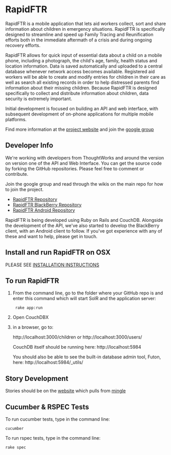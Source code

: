 RapidFTR
=============

RapidFTR is a mobile application that lets aid workers collect, sort and share information about children in emergency situations. RapidFTR is
specifically designed to streamline and speed up Family Tracing and Reunification efforts both in the immediate aftermath of a crisis and during ongoing recovery efforts.

RapidFTR allows for quick input of essential data about a child on a mobile phone, including a photograph, the child's age, family, health status and location information. Data is saved automatically and uploaded to a central database whenever network access becomes available. Registered aid workers will be able to create and modify entries for children in their care as well as search all existing records in order to help distressed parents find information about their missing children. Because RapidFTR is designed specifically to collect and distribute information about children, data security is extremely important.

Initial development is focused on building an API and web interface, with subsequent development of on-phone applications for multiple mobile platforms.

Find more information at the [project website](http://rapidftr.com)
and join the [google group](http://groups.google.com/group/rapidftr/)

Developer Info
-------------

We're working with developers from ThoughtWorks and around the version on version one of the API and Web Interface.
You can get the source code by forking the GitHub repositories.
Please feel free to comment or contribute.

Join the google group and read through the wikis on the main repo for how to join the project.

* [RapidFTR Repository](http://github.com/jorgej/RapidFTR/)
* [RapidFTR BlackBerry Repository](http://github.com/jorgej/RapidFTR---BlackBerry-Edition)
* [RapidFTR Android Repository](http://github.com/jorgej/RapidFTR-Android)

RapidFTR is being developed using Ruby on Rails and CouchDB. Alongside the development of the API,
we've also started to develop the BlackBerry client, with an Android client to follow.
If you've got experience with any of these and want to help, please get in touch.

Install and run RapidFTR on OSX
-------------

PLEASE SEE [INSTALLATION INSTRUCTIONS](http://wiki.github.com/jorgej/RapidFTR/install-and-run-rapidftr-on-osx)

To run RapidFTR
-------------

1. From the command line, go to the folder where your GitHub repo is and enter this command which will start SolR and the application server:

        rake app:run

2. Open CouchDBX

4. in a browser, go to:

    http://localhost:3000/children
    or
    http://localhost:3000/users/

    CouchDB itself should be running here: http://localhost:5984

    You should also be able to see the built-in database admin tool, Futon, here: http://localhost:5984/_utils/

Story Development
-------------

Stories should be on the [website](http://rapidftr.com/userstories/) which pulls from  [mingle](https://minglehosting.thoughtworks.com/unicef/projects/rapidftr/)

Cucumber & RSPEC Tests
-------------

To run cucumber tests, type in the command line:

    cucumber

To run rspec tests, type in the command line:

    rake spec

